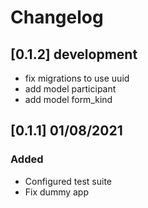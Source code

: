 # Changelog

## [0.1.2] development
- fix migrations to use uuid
- add model participant
- add model form_kind
## [0.1.1] 01/08/2021
### Added
- Configured test suite
- Fix dummy app
